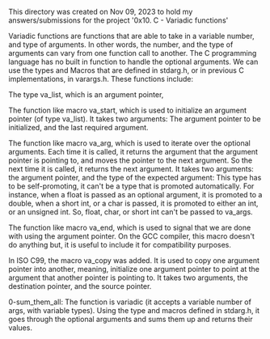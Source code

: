 This directory was created on Nov 09, 2023 to hold my answers/submissions for
the project '0x10. C - Variadic functions'

Variadic functions are functions that are able to take in a variable number,
and type of arguments. In other words, the number, and the type of arguments
can vary from one function call to another. The C programming language has no
built in function to handle the optional arguments. We can use the types and
Macros that are defined in stdarg.h, or in previous C implementations, in
varargs.h. These functions include:

The type va_list, which is an argument pointer,

The function like macro va_start, which is used to initialize an argument
pointer (of type va_list). It takes two arguments: The argument pointer to be
initialized, and the last required argument.

The function like macro va_arg, which is used to iterate over the optional
arguments. Each time it is called, it returns the argument that the argument
pointer is pointing to, and moves the pointer to the next argument. So the
next time it is called, it returns the next argument. It takes two arguments:
the argument pointer, and the type of the expected argument: This type has to
be self-promoting, it can't be a type that is promoted automatically. For
instance, when a float is passed as an optional argument, it is promoted to a
double, when a short int, or a char is passed, it is promoted to either an int,
or an unsigned int. So, float, char, or short int can't be passed to va_args.

The function like macro va_end, which is used to signal that we are done with
using the argument pointer. On the GCC compiler, this macro doesn't do anything
but, it is useful to include it for compatibility purposes.

In ISO C99, the macro va_copy was added. It is used to copy one argument pointer
into another, meaning, initialize one argument pointer to point at the argument
that another pointer is pointing to. It takes two arguments, the destination
pointer, and the source pointer.

0-sum_them_all: The function is variadic (it accepts a variable number of args,
with variable types). Using the type and macros defined in stdarg.h, it goes
through the optional arguments and sums them up and returns their values.
